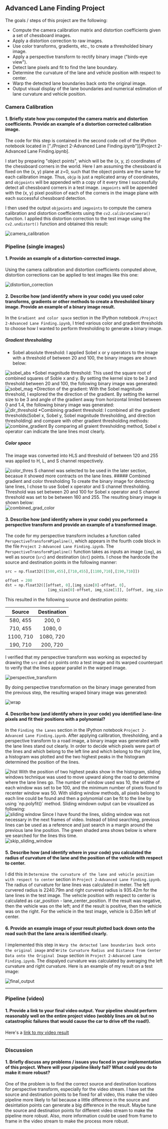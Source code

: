 ## Advanced Lane Finding Project

The goals / steps of this project are the following:

* Compute the camera calibration matrix and distortion coefficients given a set of chessboard images.
* Apply a distortion correction to raw images.
* Use color transforms, gradients, etc., to create a thresholded binary image.
* Apply a perspective transform to rectify binary image ("birds-eye view").
* Detect lane pixels and fit to find the lane boundary.
* Determine the curvature of the lane and vehicle position with respect to center.
* Warp the detected lane boundaries back onto the original image.
* Output visual display of the lane boundaries and numerical estimation of lane curvature and vehicle position.



### Camera Calibration

#### 1. Briefly state how you computed the camera matrix and distortion coefficients. Provide an example of a distortion corrected calibration image.

The code for this step is contained in the second code cell of the IPython notebook located in ["./Project 2-Advanced Lane Finding.ipynb"][/Project 2-Advanced Lane Finding.ipynb].  

I start by preparing "object points", which will be the (x, y, z) coordinates of the chessboard corners in the world. Here I am assuming the chessboard is fixed on the (x, y) plane at z=0, such that the object points are the same for each calibration image.  Thus, `objp` is just a replicated array of coordinates, and `objpoints` will be appended with a copy of it every time I successfully detect all chessboard corners in a test image.  `imgpoints` will be appended with the (x, y) pixel position of each of the corners in the image plane with each successful chessboard detection.  

I then used the output `objpoints` and `imgpoints` to compute the camera calibration and distortion coefficients using the `cv2.calibrateCamera()` function.  I applied this distortion correction to the test image using the `cv2.undistort()` function and obtained this result: 
<div style="text-align: left"><img src="/p2-AdvancedLaneLines/output_images/camera_calibration.jpg" alt="camera_calibration" />


### Pipeline (single images)

#### 1. Provide an example of a distortion-corrected image.

Using the camera calibration and distortion coefficients computed above, distortion corrections can be applied to test images like this one:
<div style="text-align: left"><img src="/p2-AdvancedLaneLines/output_images/camera_calibration_test/camera_calibration_straight_lines1.jpg"  alt="distortion_correction" />


#### 2. Describe how (and identify where in your code) you used color transforms, gradients or other methods to create a thresholded binary image.  Provide an example of a binary image result.

In the `Gradient and color space` section in the IPython notebook `/Project 2-Advanced Lane Finding.ipynb`, I tried various color and gradient thresholds to choose how I wanted to perform thresholding to generate a binary image. 
##### Gradient thresholding
* Sobel absolute threshold: I applied Sobel x or y operators to the image with a threshold of between 20 and 100, the binary images are shown below:
<div style="text-align: left"><img src="/p2-AdvancedLaneLines/output_images/absolute_sobel_test/straight_lines1.jpg" alt="sobel_abs" />
*Sobel magnitude threshold: This used the square root of combined squares of Soble x and y. By setting the kernel size to be 3 and threshold between 20 and 100, the following binary image was generated:
<div style="text-align: left"><img src="/p2-AdvancedLaneLines/output_images/sobel_magnitude_thresholding_test/straight_lines1.jpg" alt="sobel_mag" />
*Direction of the gradient: With the Sobel magnitude threshold, I explored the the direction of the gradient. By setting the kernel size to be 3 and angle of the gradient away from horizontal limited between 0 and 1.4, the following binary image was generated:
<div style="text-align: left"><img src="/p2-AdvancedLaneLines/output_images/direction_thresholding_test/straight_lines1.jpg" alt="dir_threshold" />
*Combining gradient threshold: I combined all the gradient thresholds(Sobel x, Sobel y, Sobel magnitude thresholding, and direction thresholding) and compare with other gradient thresholding methods:
<div style="text-align: left"><img src="/p2-AdvancedLaneLines/output_images/sobel_direction_threshold_test/straight_lines1.jpg" alt="combine_gradient" />
By comparing all graient thresholding method, Sobel x operator can indicate the lane lines most clearly. 

##### Color space
The image was converted into HLS and threshold of between 120 and 255 was applied to H, L, and S channel respectively. 
<div style="text-align: left"><img src="/p2-AdvancedLaneLines/output_images/color_thresh_test/straight_lines1.jpg" alt="color_thres" />
S channel was selected to be used in the later section, becasue it showed more contracts on the lane lines. 
##### Combined gradient and color thresholding
To create the binary image for detecting lane lines, I chose to use Sobel x operator and S channel thresholding. Threshold was set between 20 and 100 for Sobel x operator and S channel threshold was set to be between 160 and 255. The resulting binary image is shown below:
<div style="text-align: left"><img src="/p2-AdvancedLaneLines/output_images/combined_gradient_color_test/straight_lines1.jpg" alt="combined_grad_color" />

#### 3. Describe how (and identify where in your code) you performed a perspective transform and provide an example of a transformed image.

The code for my perspective transform includes a function called `PerspectiveTransformPipeline()`, which appears in the fourth code block in the file  `Project 2-Advanced Lane Finding.ipynb`.  The `PerspectiveTransformPipeline()` function takes as inputs an image (`img`), as well as source (`src`) and destination (`dst`) points.  I chose the hardcode the source and destination points in the following manner:

```python
src = np.float32([[580,455],[710,455],[1100,710],[190,710]])

offset = 200
dst = np.float32([[offset, 0],[img_size[0]-offset, 0],
                   [img_size[0]-offset, img_size[1]], [offset, img_size[1]]]) 
```

This resulted in the following source and destination points:

| Source        | Destination   | 
|:-------------:|:-------------:| 
| 580, 455      | 200, 0        | 
| 710, 455      | 1080, 0       |
| 1100, 710     | 1080, 720     |
| 190, 710      | 200, 720      |

I verified that my perspective transform was working as expected by drawing the `src` and `dst` points onto a test image and its warped counterpart to verify that the lines appear parallel in the warped image.
<div style="text-align: left"><img src="/p2-AdvancedLaneLines/output_images/perspective_transform.jpg" alt="perspective_transform" />

By doing perspective transformation on the binary image generated from the previous step, the resulting wraped binary image was generated:
<div style="text-align: left"><img src="/p2-AdvancedLaneLines/output_images/perspective_transform_binary.jpg" alt="wrap" />


#### 4. Describe how (and identify where in your code) you identified lane-line pixels and fit their positions with a polynomial?

In the `Finding the Lanes` section in the IPython notebook `Project 2-Advanced Lane Finding.ipynb`. After applying calibration, thresholding, and a perspective transform to a road image, a binary image was generated with the lane lines stand out clearly. In order to decide which pixels were part of the lines and which belong to the left line and which belong to the right line, a histogram was plotted and the two highest peaks in the histogram determined the position of the lines. 
<div style="text-align: left"><img src="/p2-AdvancedLaneLines/output_images/histogram.png" alt="hist" />
With the position of two highest peaks show in the histogram, sliding windows technique was used to move upward along the road to determine where the lane lines go. The number of window used was 10, the widthe of each window was set to be 100, and the minimum number of pixels found to recenter window was 50. With sliding window methods, all pixels belong to each line could be found and then a polynomial can be fit to the line by using `np.polyfit()` method. Sliding windown output can be visualized as following:
<div style="text-align: left"><img src="/p2-AdvancedLaneLines/output_images/slidingWindows.jpg" alt="sliding window" />
Since I have found the lines, sliding window was not necessary in the next frames of video. Instead of blind searching, previous lines can be used as a reference and just search in a margin around the previous lane line position. The green shaded area shows below is where we searched for the lines this time.
<div style="text-align: left"><img src="/p2-AdvancedLaneLines/output_images/skip_slidingWindows.jpg" alt="skip_sliding_window" />



#### 5. Describe how (and identify where in your code) you calculated the radius of curvature of the lane and the position of the vehicle with respect to center.

I did this in `Determine the curvature of the lane and vehicle position with respect to center` section in `Project 2-Advanced Lane Finding.ipynb`. The radius of curvature for lane lines was calculated in meter. The left curvered radius is 2240.79m and right curvered radius is 935.42m for the lane lines in the test image.
The vehicle position with respect to center is calculated as car_position - lane_center_position. If the result was negative, then the vehicle was on the left; and if the result is positive, then the vehicle was on the right. For the vehicle in the test image, vehicle is 0.35m left of center. 

#### 6. Provide an example image of your result plotted back down onto the road such that the lane area is identified clearly.

I implemented this step in `Warp the detected lane boundaries back onto the original image` and `Write Curvature Radius and Distance from Center Data onto the Original Image` section in `Project 2-Advanced Lane Finding.ipynb`. The dispalyed curvature was calculated by averaging the left curvature and right curvature. Here is an example of my result on a test image:
<div style="text-align: left"><img src="/p2-AdvancedLaneLines/output_images/FinalOutputImage.jpg" alt="final_output" />


---

### Pipeline (video)

#### 1. Provide a link to your final video output.  Your pipeline should perform reasonably well on the entire project video (wobbly lines are ok but no catastrophic failures that would cause the car to drive off the road!).

Here's a [link to my video result](/project_video_output.mp4)

---

### Discussion

#### 1. Briefly discuss any problems / issues you faced in your implementation of this project.  Where will your pipeline likely fail?  What could you do to make it more robust?

One of the problem is to find the correct source and destination locations for perspective transform, especially for the video stream. I have set the source and destination points to be fixed for all video, this make the video pipeline more likely to fail because a little difference in the source and desintation points can generate a big difference in the result. Maybe tune the source and destination points for different video stream to make the pipeline more robust. Also, more information could be used from frame to frame in the video stream to make the process more robust. 
